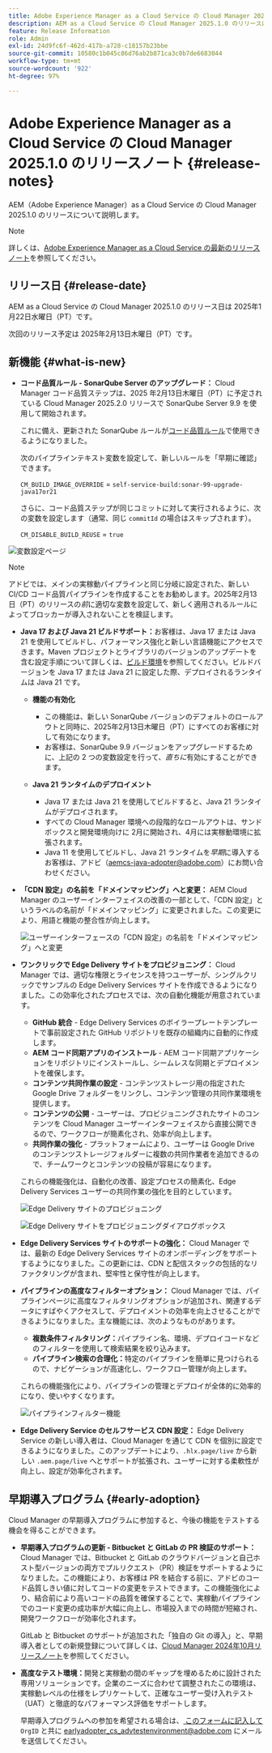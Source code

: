 ```yaml
---
title: Adobe Experience Manager as a Cloud Service の Cloud Manager 2025.1.0 のリリースノート
description: AEM as a Cloud Service の Cloud Manager 2025.1.0 のリリースについて説明します。
feature: Release Information
role: Admin
exl-id: 24d9fc6f-462d-417b-a728-c18157b23bbe
source-git-commit: 10580c1b045c86d76ab2b871ca3c0b7de6683044
workflow-type: tm+mt
source-wordcount: '922'
ht-degree: 97%

---
```


# Adobe Experience Manager as a Cloud Service の Cloud Manager 2025.1.0 のリリースノート {#release-notes}

<!-- https://wiki.corp.adobe.com/pages/viewpage.action?pageId=3389843928 -->

AEM（Adobe Experience Manager）as a Cloud Service の Cloud Manager 2025.1.0 のリリースについて説明します。

>[!NOTE]
>
>詳しくは、[Adobe Experience Manager as a Cloud Service の最新のリリースノート](/help/release-notes/release-notes-cloud/release-notes-current.md)を参照してください。

## リリース日 {#release-date}

AEM as a Cloud Service の Cloud Manager 2025.1.0 のリリース日は 2025年1月22日水曜日（PT）です。

次回のリリース予定は 2025年2月13日木曜日（PT）です。


## 新機能 {#what-is-new}

* **コード品質ルール - SonarQube Server のアップグレード：** Cloud Manager コード品質ステップは、2025 年2月13日木曜日（PT）に予定されている Cloud Manager 2025.2.0 リリースで SonarQube Server 9.9 を使用して開始されます。

  これに備え、更新された SonarQube ルールが[コード品質ルール](/help/implementing/cloud-manager/code-quality-testing.md#understanding-code-quality-rules)で使用できるようになりました。

  次のパイプラインテキスト変数を設定して、新しいルールを「早期に確認」できます。

  `CM_BUILD_IMAGE_OVERRIDE` = `self-service-build:sonar-99-upgrade-java17or21`

  さらに、コード品質ステップが同じコミットに対して実行されるように、次の変数を設定します（通常、同じ `commitId` の場合はスキップされます）。

  `CM_DISABLE_BUILD_REUSE` = `true`

![変数設定ページ](/help/implementing/cloud-manager/release-notes/assets/variables-config.png)

>[!NOTE]
>
>アドビでは、メインの実稼動パイプラインと同じ分岐に設定された、新しい CI/CD コード品質パイプラインを作成することをお勧めします。2025年2月13日（PT）のリリースの&#x200B;*前*&#x200B;に適切な変数を設定して、新しく適用されるルールによってブロッカーが導入されないことを検証します。

* **Java 17 および Java 21 ビルドサポート：**&#x200B;お客様は、Java 17 または Java 21 を使用してビルドし、パフォーマンス強化と新しい言語機能にアクセスできます。Maven プロジェクトとライブラリのバージョンのアップデートを含む設定手順について詳しくは、[ビルド環境](/help/implementing/cloud-manager/getting-access-to-aem-in-cloud/build-environment-details.md)を参照してください。ビルドバージョンを Java 17 または Java 21 に設定した際、デプロイされるランタイムは Java 21 です。

   * **機能の有効化**
      * この機能は、新しい SonarQube バージョンのデフォルトのロールアウトと同時に、2025年2月13日木曜日（PT）にすべてのお客様に対して有効になります。
      * お客様は、SonarQube 9.9 バージョンをアップグレードするために、上記の 2 つの変数設定を行って、*直ちに*&#x200B;有効にすることができます。

   * **Java 21 ランタイムのデプロイメント**
      * Java 17 または Java 21 を使用してビルドすると、Java 21 ランタイムがデプロイされます。
      * すべての Cloud Manager 環境への段階的なロールアウトは、サンドボックスと開発環境向けに 2月に開始され、4月には実稼動環境に拡張されます。
      * Java 11 を使用してビルドし、Java 21 ランタイムを&#x200B;*早期*&#x200B;に導入するお客様は、アドビ（[aemcs-java-adopter@adobe.com](mailto:aemcs-java-adopter@adobe.com)）にお問い合わせください。

* **「CDN 設定」の名前を「ドメインマッピング」へと変更：** AEM Cloud Manager のユーザーインターフェイスの改善の一部として、「CDN 設定」というラベルの名前が「ドメインマッピング」に変更されました。この変更により、用語と機能の整合性が向上します。<!-- CMGR-64738 -->

  ![ユーザーインターフェースの「CDN 設定」の名前を「ドメインマッピング」へと変更](/help/implementing/cloud-manager/release-notes/assets/domain-mappings.png)

* **ワンクリックで Edge Delivery サイトをプロビジョニング：** Cloud Manager では、適切な権限とライセンスを持つユーザーが、シングルクリックでサンプルの Edge Delivery Services サイトを作成できるようになりました。この効率化されたプロセスでは、次の自動化機能が用意されています。

   * **GitHub 統合** - Edge Delivery Services のボイラープレートテンプレートで事前設定された GitHub リポジトリを既存の組織内に自動的に作成します。
   * **AEM コード同期アプリのインストール** - AEM コード同期アプリケーションをリポジトリにインストールし、シームレスな同期とデプロイメントを確保します。
   * **コンテンツ共同作業の設定** - コンテンツストレージ用の指定された Google Drive フォルダーをリンクし、コンテンツ管理の共同作業環境を提供します。
   * **コンテンツの公開** - ユーザーは、プロビジョニングされたサイトのコンテンツを Cloud Manager ユーザーインターフェイスから直接公開できるので、ワークフローが簡素化され、効率が向上します。
   * **共同作業の強化** - プラットフォームにより、ユーザーは Google Drive のコンテンツストレージフォルダーに複数の共同作業者を追加できるので、チームワークとコンテンツの投稿が容易になります。

  これらの機能強化は、自動化の改善、設定プロセスの簡素化、Edge Delivery Services ユーザーの共同作業の強化を目的としています。<!-- CMGR-59362 -->

  ![Edge Delivery サイトのプロビジョニング](/help/implementing/cloud-manager/release-notes/assets/eds-one-click-60.png)

  ![Edge Delivery サイトをプロビジョニングダイアログボックス](/help/implementing/cloud-manager/release-notes/assets/eds-provision-60.png)

* **Edge Delivery Services サイトのサポートの強化：** Cloud Manager では、最新の Edge Delivery Services サイトのオンボーディングをサポートするようになりました。この更新には、CDN と配信スタックの包括的なリファクタリングが含まれ、堅牢性と保守性が向上します。

* **パイプラインの高度なフィルターオプション：** Cloud Manager では、パイプラインページに高度なフィルタリングオプションが追加され、関連するデータにすばやくアクセスして、デプロイメントの効率を向上させることができるようになりました。主な機能には、次のようなものがあります。

   * **複数条件フィルタリング：**&#x200B;パイプライン名、環境、デプロイコードなどのフィルターを使用して検索結果を絞り込みます。
   * **パイプライン検索の合理化：**&#x200B;特定のパイプラインを簡単に見つけられるので、ナビゲーションが高速化し、ワークフロー管理が向上します。

  これらの機能強化により、パイプラインの管理とデプロイが全体的に効率的になり、使いやすくなります。

  ![パイプラインフィルター機能](/help/implementing/cloud-manager/release-notes/assets/pipeline-filters.png)

* **Edge Delivery Service のセルフサービス CDN 設定：** Edge Delivery Service の新しい導入者は、Cloud Manager を通じて CDN を個別に設定できるようになりました。このアップデートにより、`.hlx.page/live` から新しい `.aem.page/live` へとサポートが拡張され、ユーザーに対する柔軟性が向上し、設定が効率化されます。

## 早期導入プログラム {#early-adoption}

Cloud Manager の早期導入プログラムに参加すると、今後の機能をテストする機会を得ることができます。

* **早期導入プログラムの更新 - Bitbucket と GitLab の PR 検証のサポート：** Cloud Manager では、Bitbucket と GitLab のクラウドバージョンと自己ホスト型バージョンの両方でプルリクエスト（PR）検証をサポートするようになりました。この機能により、お客様は PR を結合する前に、アドビのコード品質しきい値に対してコードの変更をテストできます。この機能強化により、結合前により高いコードの品質を確保することで、実稼動パイプラインでのコード変更の成功率が大幅に向上し、市場投入までの時間が短縮され、開発ワークフローが効率化されます。

  GitLab と Bitbucket のサポートが追加された「独自の Git の導入」と、早期導入者としての新規登録について詳しくは、[Cloud Manager 2024年10月リリースノート](/help/implementing/cloud-manager/release-notes/2024/2024-10-0.md##gitlab-bitbucket)を参照してください。

* **高度なテスト環境：**&#x200B;開発と実稼動の間のギャップを埋めるために設計された専用ソリューションです。企業のニーズに合わせて調整されたこの環境は、実稼動レベルの仕様をレプリケートして、正確なユーザー受け入れテスト（UAT）と徹底的なパフォーマンス評価をサポートします。

  早期導入プログラムへの参加を希望される場合は、[ このフォームに記入して ](https://nam04.safelinks.protection.outlook.com/?url=https%3A%2F%2Furldefense.com%2Fv3%2F__https%3A%2Fwww.feedbackprogram.adobe.com%2Fh%2Fs%2F6N425LYG1jQ1Nc0F20Zllt__%3B!!OgNkHJCYlf_CHg!fIp-QrZ9si3kcUIjRCniEzqAAa8FcU1iN34SGQFtlcQ36eUQXOZWbDHP7oZajqddgpuOMAVL5CQpkZ6ths76Qks8%24&amp;data=05%7C02%7Cpanchapa%40adobe.com%7Cf81bcaa4b20544f1818b08dccd07c78c%7Cfa7b1b5a7b34438794aed2c178decee1%7C0%7C0%7C638610680502164019%7CUnknown%7CTWFpbGZsb3d8eyJWIjoiMC4wLjAwMDAiLCJQIjoiV2luMzIiLCJBTiI6Ik1haWwiLCJXVCI6Mn0%3D%7C0%7C%7C%7C&amp;sdata=aGo6zz2ldPrta4lpvo3CLNENR5ghHDDCPbG1adUaNZQ%3D&amp;reserved=0)`OrgID` と共に [earlyadopter_cs_advtestenvironment@adobe.com](mailto:earlyadopter_cs_advtestenvironment@adobe.com) にメールを送信してください。



<!-- ## Bug fixes -->




<!-- ## Known issues {#known-issues} -->
